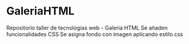 # GaleriaHTML
Repositorio taller de tecnologias web - Galeria HTML
Se añaden funcionalidades CSS
Se asigna fondo con imagen aplicando estilo css
